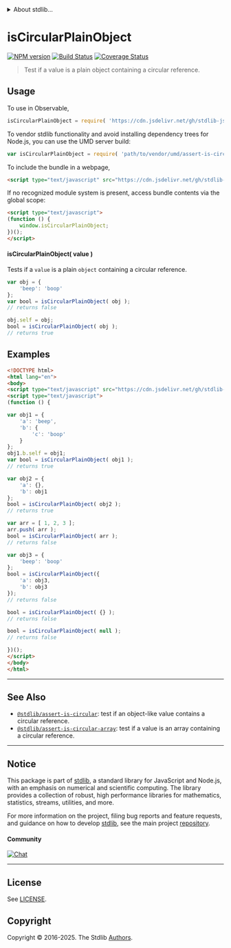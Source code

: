 <!--

@license Apache-2.0

Copyright (c) 2018 The Stdlib Authors.

Licensed under the Apache License, Version 2.0 (the "License");
you may not use this file except in compliance with the License.
You may obtain a copy of the License at

   http://www.apache.org/licenses/LICENSE-2.0

Unless required by applicable law or agreed to in writing, software
distributed under the License is distributed on an "AS IS" BASIS,
WITHOUT WARRANTIES OR CONDITIONS OF ANY KIND, either express or implied.
See the License for the specific language governing permissions and
limitations under the License.

-->


<details>
  <summary>
    About stdlib...
  </summary>
  <p>We believe in a future in which the web is a preferred environment for numerical computation. To help realize this future, we've built stdlib. stdlib is a standard library, with an emphasis on numerical and scientific computation, written in JavaScript (and C) for execution in browsers and in Node.js.</p>
  <p>The library is fully decomposable, being architected in such a way that you can swap out and mix and match APIs and functionality to cater to your exact preferences and use cases.</p>
  <p>When you use stdlib, you can be absolutely certain that you are using the most thorough, rigorous, well-written, studied, documented, tested, measured, and high-quality code out there.</p>
  <p>To join us in bringing numerical computing to the web, get started by checking us out on <a href="https://github.com/stdlib-js/stdlib">GitHub</a>, and please consider <a href="https://opencollective.com/stdlib">financially supporting stdlib</a>. We greatly appreciate your continued support!</p>
</details>

# isCircularPlainObject

[![NPM version][npm-image]][npm-url] [![Build Status][test-image]][test-url] [![Coverage Status][coverage-image]][coverage-url] <!-- [![dependencies][dependencies-image]][dependencies-url] -->

> Test if a value is a plain object containing a circular reference.



<section class="usage">

## Usage

To use in Observable,

```javascript
isCircularPlainObject = require( 'https://cdn.jsdelivr.net/gh/stdlib-js/assert-is-circular@umd/browser.js' )
```

To vendor stdlib functionality and avoid installing dependency trees for Node.js, you can use the UMD server build:

```javascript
var isCircularPlainObject = require( 'path/to/vendor/umd/assert-is-circular/index.js' )
```

To include the bundle in a webpage,

```html
<script type="text/javascript" src="https://cdn.jsdelivr.net/gh/stdlib-js/assert-is-circular@umd/browser.js"></script>
```

If no recognized module system is present, access bundle contents via the global scope:

```html
<script type="text/javascript">
(function () {
    window.isCircularPlainObject;
})();
</script>
```

#### isCircularPlainObject( value )

Tests if a `value` is a plain `object` containing a circular reference.

```javascript
var obj = {
    'beep': 'boop'
};
var bool = isCircularPlainObject( obj );
// returns false

obj.self = obj;
bool = isCircularPlainObject( obj );
// returns true
```

</section>

<!-- /.usage -->

<section class="examples">

## Examples

<!-- eslint no-undef: "error" -->

```html
<!DOCTYPE html>
<html lang="en">
<body>
<script type="text/javascript" src="https://cdn.jsdelivr.net/gh/stdlib-js/assert-is-circular@umd/browser.js"></script>
<script type="text/javascript">
(function () {

var obj1 = {
    'a': 'beep',
    'b': {
        'c': 'boop'
    }
};
obj1.b.self = obj1;
var bool = isCircularPlainObject( obj1 );
// returns true

var obj2 = {
    'a': {},
    'b': obj1
};
bool = isCircularPlainObject( obj2 );
// returns true

var arr = [ 1, 2, 3 ];
arr.push( arr );
bool = isCircularPlainObject( arr );
// returns false

var obj3 = {
    'beep': 'boop'
};
bool = isCircularPlainObject({
    'a': obj3,
    'b': obj3
});
// returns false

bool = isCircularPlainObject( {} );
// returns false

bool = isCircularPlainObject( null );
// returns false

})();
</script>
</body>
</html>
```

</section>

<!-- /.examples -->

<!-- Section for related `stdlib` packages. Do not manually edit this section, as it is automatically populated. -->

<section class="related">

* * *

## See Also

-   <span class="package-name">[`@stdlib/assert-is-circular`][@stdlib/assert/is-circular]</span><span class="delimiter">: </span><span class="description">test if an object-like value contains a circular reference.</span>
-   <span class="package-name">[`@stdlib/assert-is-circular-array`][@stdlib/assert/is-circular-array]</span><span class="delimiter">: </span><span class="description">test if a value is an array containing a circular reference.</span>

</section>

<!-- /.related -->

<!-- Section for all links. Make sure to keep an empty line after the `section` element and another before the `/section` close. -->


<section class="main-repo" >

* * *

## Notice

This package is part of [stdlib][stdlib], a standard library for JavaScript and Node.js, with an emphasis on numerical and scientific computing. The library provides a collection of robust, high performance libraries for mathematics, statistics, streams, utilities, and more.

For more information on the project, filing bug reports and feature requests, and guidance on how to develop [stdlib][stdlib], see the main project [repository][stdlib].

#### Community

[![Chat][chat-image]][chat-url]

---

## License

See [LICENSE][stdlib-license].


## Copyright

Copyright &copy; 2016-2025. The Stdlib [Authors][stdlib-authors].

</section>

<!-- /.stdlib -->

<!-- Section for all links. Make sure to keep an empty line after the `section` element and another before the `/section` close. -->

<section class="links">

[npm-image]: http://img.shields.io/npm/v/@stdlib/assert-is-circular-plain-object.svg
[npm-url]: https://npmjs.org/package/@stdlib/assert-is-circular-plain-object

[test-image]: https://github.com/stdlib-js/assert-is-circular-plain-object/actions/workflows/test.yml/badge.svg?branch=main
[test-url]: https://github.com/stdlib-js/assert-is-circular-plain-object/actions/workflows/test.yml?query=branch:main

[coverage-image]: https://img.shields.io/codecov/c/github/stdlib-js/assert-is-circular-plain-object/main.svg
[coverage-url]: https://codecov.io/github/stdlib-js/assert-is-circular-plain-object?branch=main

<!--

[dependencies-image]: https://img.shields.io/david/stdlib-js/assert-is-circular-plain-object.svg
[dependencies-url]: https://david-dm.org/stdlib-js/assert-is-circular-plain-object/main

-->

[chat-image]: https://img.shields.io/gitter/room/stdlib-js/stdlib.svg
[chat-url]: https://app.gitter.im/#/room/#stdlib-js_stdlib:gitter.im

[stdlib]: https://github.com/stdlib-js/stdlib

[stdlib-authors]: https://github.com/stdlib-js/stdlib/graphs/contributors

[umd]: https://github.com/umdjs/umd
[es-module]: https://developer.mozilla.org/en-US/docs/Web/JavaScript/Guide/Modules

[deno-url]: https://github.com/stdlib-js/assert-is-circular-plain-object/tree/deno
[deno-readme]: https://github.com/stdlib-js/assert-is-circular-plain-object/blob/deno/README.md
[umd-url]: https://github.com/stdlib-js/assert-is-circular-plain-object/tree/umd
[umd-readme]: https://github.com/stdlib-js/assert-is-circular-plain-object/blob/umd/README.md
[esm-url]: https://github.com/stdlib-js/assert-is-circular-plain-object/tree/esm
[esm-readme]: https://github.com/stdlib-js/assert-is-circular-plain-object/blob/esm/README.md
[branches-url]: https://github.com/stdlib-js/assert-is-circular-plain-object/blob/main/branches.md

[stdlib-license]: https://raw.githubusercontent.com/stdlib-js/assert-is-circular-plain-object/main/LICENSE

<!-- <related-links> -->

[@stdlib/assert/is-circular]: https://github.com/stdlib-js/assert-is-circular/tree/umd

[@stdlib/assert/is-circular-array]: https://github.com/stdlib-js/assert-is-circular-array/tree/umd

<!-- </related-links> -->

</section>

<!-- /.links -->
